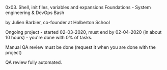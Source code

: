 0x03. Shell, init files, variables and expansions
 Foundations - System engineering & DevOps  Bash   

 by Julien Barbier, co-founder at Holberton School

 Ongoing project - started 02-03-2020, must end by 02-04-2020 (in about 10 hours) - you're done with 0% of tasks.

 Manual QA review must be done (request it when you are done with the project)

 QA review fully automated.